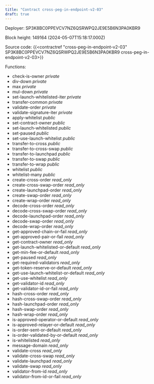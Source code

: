 ```yaml
---
title: "Contract cross-peg-in-endpoint-v2-03"
draft: true
---
```

Deployer: SP3K8BC0PPEVCV7NZ6QSRWPQ2JE9E5B6N3PA0KBR9


 



Block height: 149164 (2024-05-07T15:18:17.000Z)

Source code: {{<contractref "cross-peg-in-endpoint-v2-03" SP3K8BC0PPEVCV7NZ6QSRWPQ2JE9E5B6N3PA0KBR9 cross-peg-in-endpoint-v2-03>}}

Functions:

* check-is-owner _private_
* div-down _private_
* max _private_
* mul-down _private_
* set-launch-whitelisted-iter _private_
* transfer-common _private_
* validate-order _private_
* validate-signature-iter _private_
* apply-whitelist _public_
* set-contract-owner _public_
* set-launch-whitelisted _public_
* set-paused _public_
* set-use-launch-whitelist _public_
* transfer-to-cross _public_
* transfer-to-cross-swap _public_
* transfer-to-launchpad _public_
* transfer-to-swap _public_
* transfer-to-wrap _public_
* whitelist _public_
* whitelist-many _public_
* create-cross-order _read_only_
* create-cross-swap-order _read_only_
* create-launchpad-order _read_only_
* create-swap-order _read_only_
* create-wrap-order _read_only_
* decode-cross-order _read_only_
* decode-cross-swap-order _read_only_
* decode-launchpad-order _read_only_
* decode-swap-order _read_only_
* decode-wrap-order _read_only_
* get-approved-chain-or-fail _read_only_
* get-approved-pair-or-fail _read_only_
* get-contract-owner _read_only_
* get-launch-whitelisted-or-default _read_only_
* get-min-fee-or-default _read_only_
* get-paused _read_only_
* get-required-validators _read_only_
* get-token-reserve-or-default _read_only_
* get-use-launch-whitelist-or-default _read_only_
* get-use-whitelist _read_only_
* get-validator-id _read_only_
* get-validator-id-or-fail _read_only_
* hash-cross-order _read_only_
* hash-cross-swap-order _read_only_
* hash-launchpad-order _read_only_
* hash-swap-order _read_only_
* hash-wrap-order _read_only_
* is-approved-operator-or-default _read_only_
* is-approved-relayer-or-default _read_only_
* is-order-sent-or-default _read_only_
* is-order-validated-by-or-default _read_only_
* is-whitelisted _read_only_
* message-domain _read_only_
* validate-cross _read_only_
* validate-cross-swap _read_only_
* validate-launchpad _read_only_
* validate-swap _read_only_
* validator-from-id _read_only_
* validator-from-id-or-fail _read_only_
